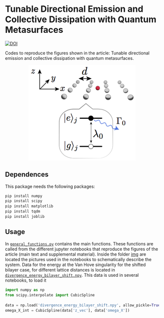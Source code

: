 # Tunable Directional Emission and Collective Dissipation with Quantum Metasurfaces
[![DOI](https://zenodo.org/badge/455221135.svg)](https://zenodo.org/badge/latestdoi/455221135)

Codes to reproduce the figures shown in the article: Tunable directional emission and collective dissipation with quantum metasurfaces.

<p align="center">
  <img src="https://github.com/Davtax/Tunable-emission-metasurfaces/blob/main/img/schematic_system.png" width="350" title="system_schematic">
</p>


## Dependences

This package needs the following packages:

```bash
pip install numpy
pip install scipy
pip install matplotlib
pip install tqdm
pip install joblib
```

## Usage
In [`general_functions.py`](https://github.com/Davtax/Tunable-emission-metasurfaces/blob/main/general_functions.py) contains the main functions. These functions are called from the different jupyter notebooks that reproduce the figures of the article (main text and supplemental material). Inside the folder [img](https://github.com/Davtax/Tunable-emission-metasurfaces/tree/main/img) are located the pictures used in the notebooks to schematically describe the system. Data for the energy at the Van Hove singularity for the shifted bilayer case, for different lattice distances is located in [`divergence_energy_bilayer_shift.npy`](https://github.com/Davtax/Tunable-emission-metasurfaces/blob/main/divergence_energy_bilayer_shift.npy). This data is used in several notebooks, to load it
```python
import numpy as np
from scipy.interpolate import CubicSpline

data = np.load('divergence_energy_bilayer_shift.npy', allow_pickle=True).item()
omega_X_int = CubicSpline(data['z_vec'], data['omega_X'])
```
